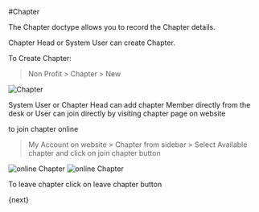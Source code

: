<!-- add-breadcrumbs -->
#Chapter

The Chapter doctype allows you to record the Chapter details.

Chapter Head or System User can create Chapter.

To Create Chapter:

> Non Profit > Chapter > New

<img class="screenshot" alt="Chapter" src="{{docs_base_url}}/v13/assets/img/non_profit/chapter/chapter.png">

System User or Chapter Head can add chapter Member directly from the desk or
User can join directly by visiting chapter page on website

to join chapter online

> My Account on website > Chapter from sidebar > Select Available chapter and click on join chapter button

<img class="screenshot" alt="online Chapter" src="{{docs_base_url}}/v13/assets/img/non_profit/chapter/online_chapter.png">

<img class="screenshot" alt="online Chapter" src="{{docs_base_url}}/v13/assets/img/non_profit/chapter/online_chapter_join.png">


To leave chapter click on leave chapter button

{next}